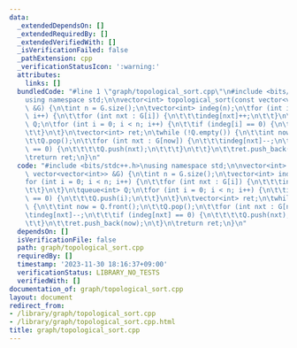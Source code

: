 ```yaml
---
data:
  _extendedDependsOn: []
  _extendedRequiredBy: []
  _extendedVerifiedWith: []
  _isVerificationFailed: false
  _pathExtension: cpp
  _verificationStatusIcon: ':warning:'
  attributes:
    links: []
  bundledCode: "#line 1 \"graph/topological_sort.cpp\"\n#include <bits/stdc++.h>\n\
    using namespace std;\n\nvector<int> topological_sort(const vector<vector<int>>\
    \ &G) {\n\tint n = G.size();\n\tvector<int> indeg(n);\n\tfor (int i = 0; i < n;\
    \ i++) {\n\t\tfor (int nxt : G[i]) {\n\t\t\tindeg[nxt]++;\n\t\t}\n\t}\n\tqueue<int>\
    \ Q;\n\tfor (int i = 0; i < n; i++) {\n\t\tif (indeg[i] == 0) {\n\t\t\tQ.push(i);\n\
    \t\t}\n\t}\n\tvector<int> ret;\n\twhile (!Q.empty()) {\n\t\tint now = Q.front();\n\
    \t\tQ.pop();\n\t\tfor (int nxt : G[now]) {\n\t\t\tindeg[nxt]--;\n\t\t\tif (indeg[nxt]\
    \ == 0) {\n\t\t\t\tQ.push(nxt);\n\t\t\t}\n\t\t}\n\t\tret.push_back(now);\n\t}\n\
    \treturn ret;\n}\n"
  code: "#include <bits/stdc++.h>\nusing namespace std;\n\nvector<int> topological_sort(const\
    \ vector<vector<int>> &G) {\n\tint n = G.size();\n\tvector<int> indeg(n);\n\t\
    for (int i = 0; i < n; i++) {\n\t\tfor (int nxt : G[i]) {\n\t\t\tindeg[nxt]++;\n\
    \t\t}\n\t}\n\tqueue<int> Q;\n\tfor (int i = 0; i < n; i++) {\n\t\tif (indeg[i]\
    \ == 0) {\n\t\t\tQ.push(i);\n\t\t}\n\t}\n\tvector<int> ret;\n\twhile (!Q.empty())\
    \ {\n\t\tint now = Q.front();\n\t\tQ.pop();\n\t\tfor (int nxt : G[now]) {\n\t\t\
    \tindeg[nxt]--;\n\t\t\tif (indeg[nxt] == 0) {\n\t\t\t\tQ.push(nxt);\n\t\t\t}\n\
    \t\t}\n\t\tret.push_back(now);\n\t}\n\treturn ret;\n}\n"
  dependsOn: []
  isVerificationFile: false
  path: graph/topological_sort.cpp
  requiredBy: []
  timestamp: '2023-11-30 18:16:37+09:00'
  verificationStatus: LIBRARY_NO_TESTS
  verifiedWith: []
documentation_of: graph/topological_sort.cpp
layout: document
redirect_from:
- /library/graph/topological_sort.cpp
- /library/graph/topological_sort.cpp.html
title: graph/topological_sort.cpp
---
```

